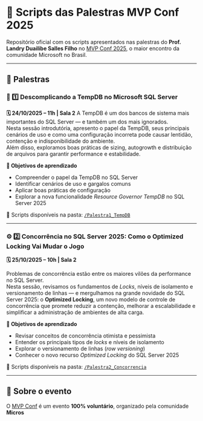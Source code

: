 # 🎤 Scripts das Palestras MVP Conf 2025
Repositório oficial com os scripts apresentados nas palestras do **Prof. Landry Duailibe Salles Filho** no [MVP Conf 2025](https://mvpconf.com.br/), o maior encontro da comunidade Microsoft no Brasil.

---

## 📅 Palestras

### 🧩 1️⃣ Descomplicando a TempDB no Microsoft SQL Server  
**🗓️ 24/10/2025 – 11h | Sala 2**
A TempDB é um dos bancos de sistema mais importantes do SQL Server — e também um dos mais ignorados.  
Nesta sessão introdutória, apresento o papel da TempDB, seus principais cenários de uso e como uma configuração incorreta pode causar lentidão, contenção e indisponibilidade do ambiente.  
Além disso, exploramos boas práticas de sizing, autogrowth e distribuição de arquivos para garantir performance e estabilidade.

**📘 Objetivos de aprendizado**
- Compreender o papel da TempDB no SQL Server  
- Identificar cenários de uso e gargalos comuns  
- Aplicar boas práticas de configuração  
- Explorar a nova funcionalidade *Resource Governor TempDB* no SQL Server 2025  

📂 Scripts disponíveis na pasta: [`/Palestra1_TempDB`](./Palestra1_TempDB)

---

### ⚙️ 2️⃣ Concorrência no SQL Server 2025: Como o Optimized Locking Vai Mudar o Jogo  
**🗓️ 25/10/2025 – 10h | Sala 2**

Problemas de concorrência estão entre os maiores vilões da performance no SQL Server.  
Nesta sessão, revisamos os fundamentos de *Locks*, níveis de isolamento e versionamento de linhas — e mergulhamos na grande novidade do SQL Server 2025: o **Optimized Locking**, um novo modelo de controle de concorrência que promete reduzir a contenção, melhorar a escalabilidade e simplificar a administração de ambientes de alta carga.

**📘 Objetivos de aprendizado**
- Revisar conceitos de concorrência otimista e pessimista  
- Entender os principais tipos de *locks* e níveis de isolamento  
- Explorar o versionamento de linhas (*row versioning*)  
- Conhecer o novo recurso *Optimized Locking* do SQL Server 2025  

📂 Scripts disponíveis na pasta: [`/Palestra2_Concorrencia`](./Palestra2_Concorrencia)

---

## 💬 Sobre o evento
O [MVP Conf](https://mvpconf.com.br/) é um evento **100% voluntário**, organizado pela comunidade **Micros**
